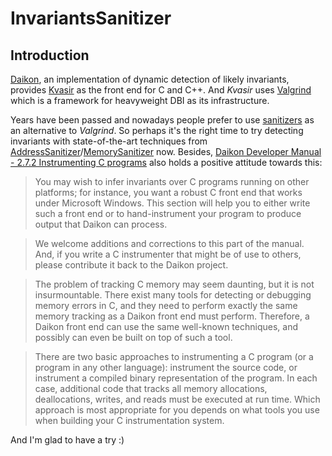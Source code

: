# InvariantsSanitizer

## Introduction

[Daikon](http://plse.cs.washington.edu/daikon/), an implementation of dynamic detection of likely invariants, provides [Kvasir](https://plse.cs.washington.edu/daikon/download/doc/daikon.html#Kvasir) as the front end for C and C++. And *Kvasir* uses [Valgrind](https://valgrind.org/) which is a framework for heavyweight DBI as its infrastructure. 

Years have been passed and nowadays people prefer to use [sanitizers](https://github.com/google/sanitizers) as an alternative to *Valgrind*. So perhaps it's the right time to try detecting invariants with state-of-the-art ﻿techniques from [AddressSanitizer](https://github.com/google/sanitizers/wiki/AddressSanitizer)/[MemorySanitizer](https://github.com/google/sanitizers/wiki/MemorySanitizer) now. Besides, [Daikon Developer Manual - 2.7.2 Instrumenting C programs](https://plse.cs.washington.edu/daikon/download/doc/developer.pdf) also holds a positive attitude towards this:

> You may wish to infer invariants over C programs running on other platforms;
for instance, you want a robust C front end that works under Microsoft Windows.
This section will help you to either write such a front end or to hand-instrument your program to produce output that Daikon can process.

> We welcome additions and corrections to this part of the manual. And, if you write a C instrumenter
that might be of use to others, please contribute it back to the Daikon project.

> The problem of tracking C memory may seem daunting, but it is not insurmountable.
There exist many tools for detecting or debugging memory errors in C,
and they need to perform exactly the same memory tracking as a Daikon front end must perform.
Therefore, a Daikon front end can use the same well-known techniques, and possibly can even be built on top of such a tool.

> There are two basic approaches to instrumenting a C program (or a program in any other language):
instrument the source code, or instrument a compiled binary representation of the program.
In each case, additional code that tracks all memory allocations, deallocations, writes, and reads must be executed at run time.
Which approach is most appropriate for you depends on what tools you use when building your C instrumentation system.

And I'm glad to have a try :)
